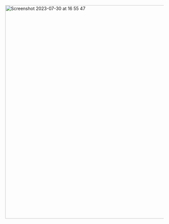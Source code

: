 <img width="680" alt="Screenshot 2023-07-30 at 16 55 47" src="https://github.com/shoyalax0703/test-nextjs-app-yt/assets/66551005/6cff6ae9-084f-447f-8d19-a1e61e06018e">
